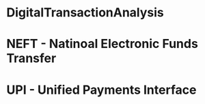 # DigitalTransactionAnalysis

# NEFT - Natinoal Electronic Funds Transfer
# UPI - Unified Payments Interface